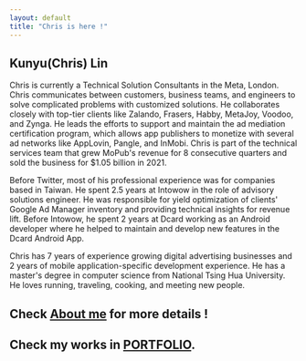 ```yaml
---
layout: default
title: "Chris is here !"
---
```


## Kunyu(Chris) Lin
Chris is currently a Technical Solution Consultants in the Meta, London. Chris communicates between customers, business teams, and engineers to solve complicated problems with customized solutions. He collaborates closely with top-tier clients like Zalando, Frasers, Habby, MetaJoy, Voodoo, and Zynga. He leads the efforts to support and maintain the ad mediation certification program, which allows app publishers to monetize with several ad networks like AppLovin, Pangle, and InMobi. Chris is part of the technical services team that grew MoPub's revenue for 8 consecutive quarters and sold the business for $1.05 billion in 2021.

Before Twitter, most of his professional experience was for companies based in Taiwan. He spent 2.5 years at Intowow in the role of advisory solutions engineer. He was responsible for yield optimization of clients' Google Ad Manager inventory and providing technical insights for revenue lift. Before Intowow, he spent 2 years at Dcard working as an Android developer where he helped to maintain and develop new features in the Dcard Android App.

Chris has 7 years of experience growing digital advertising businesses and 2 years of mobile application-specific development experience. He has a master's degree in computer science from National Tsing Hua University. He loves running, traveling, cooking, and meeting new people.


## Check [About me](https://p158276.github.io/about/) for more details !

## Check my works in [PORTFOLIO](https://p158276.github.io/portfolio/).
